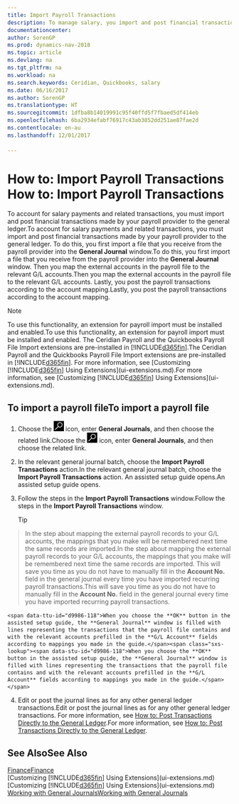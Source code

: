 ```yaml
---
title: Import Payroll Transactions
description: To manage salary, you import and post financial transactions from your payroll provider to the general ledger, using a payroll extension such as Ceridian or Quickbooks.
documentationcenter: 
author: SorenGP
ms.prod: dynamics-nav-2018
ms.topic: article
ms.devlang: na
ms.tgt_pltfrm: na
ms.workload: na
ms.search.keywords: Ceridian, Quickbooks, salary
ms.date: 06/16/2017
ms.author: SorenGP
ms.translationtype: HT
ms.sourcegitcommit: 1dfba8b14019991c95f40ffd5f7fbaed5df414eb
ms.openlocfilehash: 6ba2934efabf76917c43ab3852dd251ae87fae2d
ms.contentlocale: en-au
ms.lasthandoff: 12/01/2017

---
```

# <a name="how-to-import-payroll-transactions"></a><span data-ttu-id="d9986-103">How to: Import Payroll Transactions </span><span class="sxs-lookup"><span data-stu-id="d9986-103">How to: Import Payroll Transactions</span></span>
<span data-ttu-id="d9986-104">To account for salary payments and related transactions, you must import and post financial transactions made by your payroll provider to the general ledger.</span><span class="sxs-lookup"><span data-stu-id="d9986-104">To account for salary payments and related transactions, you must import and post financial transactions made by your payroll provider to the general ledger.</span></span> <span data-ttu-id="d9986-105">To do this, you first import a file that you receive from the payroll provider into the **General Journal** window.</span><span class="sxs-lookup"><span data-stu-id="d9986-105">To do this, you first import a file that you receive from the payroll provider into the **General Journal** window.</span></span> <span data-ttu-id="d9986-106">Then you map the external accounts in the payroll file to the relevant G/L accounts.</span><span class="sxs-lookup"><span data-stu-id="d9986-106">Then you map the external accounts in the payroll file to the relevant G/L accounts.</span></span> <span data-ttu-id="d9986-107">Lastly, you post the payroll transactions according to the account mapping.</span><span class="sxs-lookup"><span data-stu-id="d9986-107">Lastly, you post the payroll transactions according to the account mapping.</span></span>

> [!NOTE]  
>   <span data-ttu-id="d9986-108">To use this functionality, an extension for payroll import must be installed and enabled.</span><span class="sxs-lookup"><span data-stu-id="d9986-108">To use this functionality, an extension for payroll import must be installed and enabled.</span></span> <span data-ttu-id="d9986-109">The Ceridian Payroll and the Quickbooks Payroll File Import extensions are pre-installed in [!INCLUDE[d365fin](includes/d365fin_md.md)].</span><span class="sxs-lookup"><span data-stu-id="d9986-109">The Ceridian Payroll and the Quickbooks Payroll File Import extensions are pre-installed in [!INCLUDE[d365fin](includes/d365fin_md.md)].</span></span> <span data-ttu-id="d9986-110">For more information, see [Customizing [!INCLUDE[d365fin](includes/d365fin_md.md)] Using Extensions](ui-extensions.md).</span><span class="sxs-lookup"><span data-stu-id="d9986-110">For more information, see [Customizing [!INCLUDE[d365fin](includes/d365fin_md.md)] Using Extensions](ui-extensions.md).</span></span>

## <a name="to-import-a-payroll-file"></a><span data-ttu-id="d9986-111">To import a payroll file</span><span class="sxs-lookup"><span data-stu-id="d9986-111">To import a payroll file</span></span>
1. <span data-ttu-id="d9986-112">Choose the ![Search for Page or Report](media/ui-search/search_small.png "Search for Page or Report icon") icon, enter **General Journals**, and then choose the related link.</span><span class="sxs-lookup"><span data-stu-id="d9986-112">Choose the ![Search for Page or Report](media/ui-search/search_small.png "Search for Page or Report icon") icon, enter **General Journals**, and then choose the related link.</span></span>
2. <span data-ttu-id="d9986-113">In the relevant general journal batch, choose the **Import Payroll Transactions** action.</span><span class="sxs-lookup"><span data-stu-id="d9986-113">In the relevant general journal batch, choose the **Import Payroll Transactions** action.</span></span> <span data-ttu-id="d9986-114">An assisted setup guide opens.</span><span class="sxs-lookup"><span data-stu-id="d9986-114">An assisted setup guide opens.</span></span>
3. <span data-ttu-id="d9986-115">Follow the steps in the **Import Payroll Transactions** window.</span><span class="sxs-lookup"><span data-stu-id="d9986-115">Follow the steps in the **Import Payroll Transactions** window.</span></span>

    > [!TIP]  
>   <span data-ttu-id="d9986-116">In the step about mapping the external payroll records to your G/L accounts, the mappings that you make will be remembered next time the same records are imported.</span><span class="sxs-lookup"><span data-stu-id="d9986-116">In the step about mapping the external payroll records to your G/L accounts, the mappings that you make will be remembered next time the same records are imported.</span></span> <span data-ttu-id="d9986-117">This will save you time as you do not have to manually fill in the **Account No.** field in the general journal every time you have imported recurring payroll transactions.</span><span class="sxs-lookup"><span data-stu-id="d9986-117">This will save you time as you do not have to manually fill in the **Account No.** field in the general journal every time you have imported recurring payroll transactions.</span></span>   

    <span data-ttu-id="d9986-118">When you choose the **OK** button in the assisted setup guide, the **General Journal** window is filled with lines representing the transactions that the payroll file contains and with the relevant accounts prefilled in the **G/L Account** fields according to mappings you made in the guide.</span><span class="sxs-lookup"><span data-stu-id="d9986-118">When you choose the **OK** button in the assisted setup guide, the **General Journal** window is filled with lines representing the transactions that the payroll file contains and with the relevant accounts prefilled in the **G/L Account** fields according to mappings you made in the guide.</span></span>
4. <span data-ttu-id="d9986-119">Edit or post the journal lines as for any other general ledger transactions.</span><span class="sxs-lookup"><span data-stu-id="d9986-119">Edit or post the journal lines as for any other general ledger transactions.</span></span> <span data-ttu-id="d9986-120">For more information, see [How to: Post Transactions Directly to the General Ledger](finance-how-post-transactions-directly.md).</span><span class="sxs-lookup"><span data-stu-id="d9986-120">For more information, see [How to: Post Transactions Directly to the General Ledger](finance-how-post-transactions-directly.md).</span></span>   

## <a name="see-also"></a><span data-ttu-id="d9986-121">See Also</span><span class="sxs-lookup"><span data-stu-id="d9986-121">See Also</span></span>
[<span data-ttu-id="d9986-122">Finance</span><span class="sxs-lookup"><span data-stu-id="d9986-122">Finance</span></span>](finance.md)  
<span data-ttu-id="d9986-123">[Customizing [!INCLUDE[d365fin](includes/d365fin_md.md)] Using Extensions](ui-extensions.md)</span><span class="sxs-lookup"><span data-stu-id="d9986-123">[Customizing [!INCLUDE[d365fin](includes/d365fin_md.md)] Using Extensions](ui-extensions.md)</span></span>  
[<span data-ttu-id="d9986-124">Working with General Journals</span><span class="sxs-lookup"><span data-stu-id="d9986-124">Working with General Journals</span></span>](ui-work-general-journals.md)  


